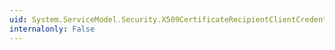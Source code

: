 ```yaml
---
uid: System.ServiceModel.Security.X509CertificateRecipientClientCredential
internalonly: False
---
```

